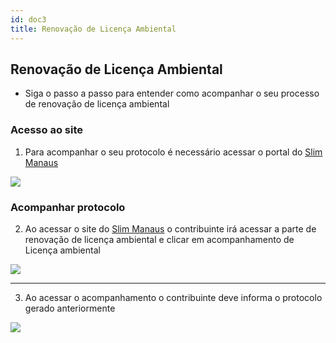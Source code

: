 ```yaml
---
id: doc3
title: Renovação de Licença Ambiental 
---
```


## Renovação de Licença Ambiental 

* Siga o passo a passo para entender como acompanhar o seu processo de renovação de licença ambiental 

### Acesso ao site 
1. Para acompanhar o seu protocolo é necessário acessar o portal do [Slim Manaus](https://deve-cinco-slim.manaus.am.gov.br/)

![](https://lh3.googleusercontent.com/-A0Bw3B7UXsY/XdWg32RSNbI/AAAAAAAAAEI/oag1FzM1NLELAfUb7wRbSkjEzmCmhuWWwCK8BGAsYHg/s0/2019-11-20.gif)

### Acompanhar protocolo 
2. Ao acessar o site do [Slim Manaus](https://deve-cinco-slim.manaus.am.gov.br/) o contribuinte irá acessar a parte de renovação de licença ambiental e clicar em acompanhamento de Licença ambiental 

![](https://lh3.googleusercontent.com/-6TEQx7lFy1U/XdWg6U6Vm6I/AAAAAAAAAEM/YrRRUu7SbV4Mdw9zbruGhXkajOVV4ONbwCK8BGAsYHg/s0/2019-11-20.gif)

--------
3. Ao acessar o acompanhamento o contribuinte deve informa o protocolo gerado anteriormente

![](https://lh3.googleusercontent.com/-NaxI220JPqg/XdWg8CMGbxI/AAAAAAAAAEQ/X43EUn3abnkwql_7hWvWhdi3-IoTxmUWACK8BGAsYHg/s0/2019-11-20.gif)

